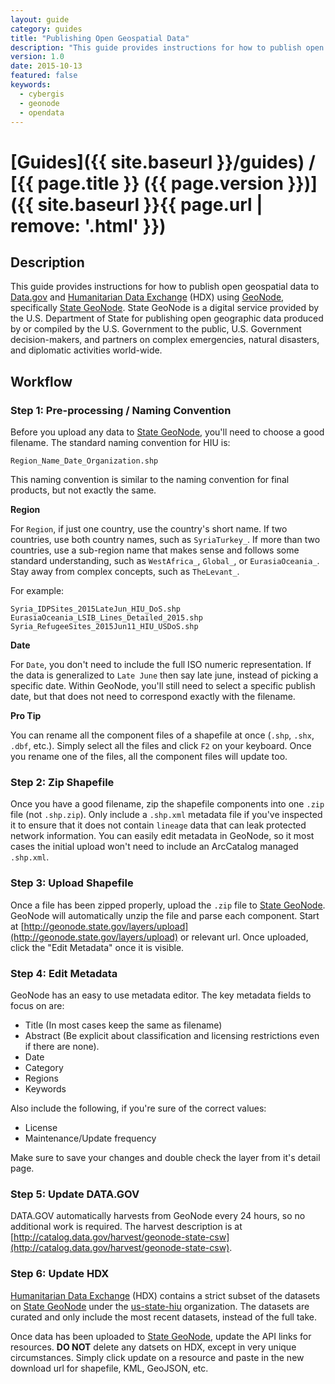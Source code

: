 ```yaml
---
layout: guide
category: guides
title: "Publishing Open Geospatial Data"
description: "This guide provides instructions for how to publish open geospatial data to [Data.gov](http://www.data.gov/) and [Humanitarian Data Exchange](https://data.hdx.rwlabs.org/) (HDX) using [GeoNode](http://geonode.org/), specifically [State GeoNode](http://geonode.state.gov/).  State GeoNode is a digital service provided by the U.S. Department of State for publishing open geographic data produced by or compiled by the U.S. Government to the public, U.S. Government decision-makers, and partners on complex emergencies, natural disasters, and diplomatic activities world-wide."
version: 1.0
date: 2015-10-13
featured: false
keywords:
  - cybergis
  - geonode
  - opendata
---
```

# [Guides]({{ site.baseurl }}/guides) / [{{ page.title }} ({{ page.version }})]({{ site.baseurl }}{{ page.url | remove: '.html' }})

## Description

This guide provides instructions for how to publish open geospatial data to [Data.gov](http://www.data.gov/) and [Humanitarian Data Exchange](https://data.hdx.rwlabs.org/) (HDX) using [GeoNode](http://geonode.org/), specifically [State GeoNode](http://geonode.state.gov).  State GeoNode is a digital service provided by the U.S. Department of State for publishing open geographic data produced by or compiled by the U.S. Government to the public, U.S. Government decision-makers, and partners on complex emergencies, natural disasters, and diplomatic activities world-wide.

## Workflow

### Step 1: Pre-processing / Naming Convention

Before you upload any data to [State GeoNode](http://geonode.state.gov), you'll need to choose a good filename.  The standard naming convention for HIU is:

```
Region_Name_Date_Organization.shp
```

This naming convention is similar to the naming convention for final products, but not exactly the same.

**Region**

For `Region`, if just one country, use the country's short name.  If two countries, use both country names, such as `SyriaTurkey_`.  If more than two countries, use a sub-region name that makes sense and follows some standard understanding, such as `WestAfrica_`, `Global_`, or `EurasiaOceania_`.  Stay away from complex concepts, such as `TheLevant_`.  

For example:

```
Syria_IDPSites_2015LateJun_HIU_DoS.shp
EurasiaOceania_LSIB_Lines_Detailed_2015.shp
Syria_RefugeeSites_2015Jun11_HIU_USDoS.shp
```

**Date**

For `Date`, you don't need to include the full ISO numeric representation.  If the data is generalized to `Late June` then say late june, instead of picking a specific date.  Within GeoNode, you'll still need to select a specific publish date, but that does not need to correspond exactly with the filename.

**Pro Tip**

You can rename all the component files of a shapefile at once (`.shp`, `.shx`, `.dbf`, etc.).  Simply select all the files and click `F2` on your keyboard.  Once you rename one of the files, all the component files will update too.

### Step 2: Zip Shapefile

Once you have a good filename, zip the shapefile components into one `.zip` file (not `.shp.zip`).  Only include a `.shp.xml` metadata file if you've inspected it to ensure that it does not contain `lineage` data that can leak protected network information.  You can easily edit metadata in GeoNode, so it most cases the initial upload won't need to include an ArcCatalog managed `.shp.xml`.

### Step 3: Upload Shapefile

Once a file has been zipped properly, upload the `.zip` file to [State GeoNode](http://geonode.state.gov).  GeoNode will automatically unzip the file and parse each component.  Start at [http://geonode.state.gov/layers/upload](http://geonode.state.gov/layers/upload) or relevant url.  Once uploaded, click the "Edit Metadata" once it is visible.

### Step 4: Edit Metadata

GeoNode has an easy to use metadata editor.  The key metadata fields to focus on are:

- Title (In most cases keep the same as filename)
- Abstract (Be explicit about classification and licensing restrictions even if there are none).
- Date
- Category
- Regions
- Keywords

Also include the following, if you're sure of the correct values:

- License
- Maintenance/Update frequency

Make sure to save your changes and double check the layer from it's detail page.

### Step 5: Update DATA.GOV

DATA.GOV automatically harvests from GeoNode every 24 hours, so no additional work is required.  The harvest description is at [http://catalog.data.gov/harvest/geonode-state-csw](http://catalog.data.gov/harvest/geonode-state-csw).

### Step 6: Update HDX

[Humanitarian Data Exchange](https://data.hdx.rwlabs.org/) (HDX) contains a strict subset of the datasets on [State GeoNode](http://geonode.state.gov) under the [us-state-hiu](https://data.hdx.rwlabs.org/organization/us-state-hiu) organization.  The datasets are curated and only include the most recent datasets, instead of the full take.

Once data has been uploaded to [State GeoNode](http://geonode.state.gov/), update the API links for resources.  **DO NOT** delete any datsets on HDX, except in very unique circumstances.  Simply click update on a resource and paste in the new download url for shapefile, KML, GeoJSON, etc.
